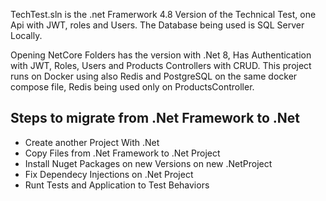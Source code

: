 TechTest.sln is the .net Framerwork 4.8 Version of the Technical Test, one Api with JWT, roles and Users. The Database being used is SQL Server Locally.


Opening NetCore Folders has the version with .Net 8, Has Authentication with JWT, Roles, Users and Products Controllers with CRUD.
This project runs on Docker using also Redis and PostgreSQL on the same docker compose file, Redis being used only on ProductsController.

## Steps to migrate from .Net Framework to .Net

- Create another Project With .Net
- Copy Files from .Net Framework to .Net Project
- Install Nuget Packages on new Versions on new .NetProject
- Fix Dependecy Injections on .Net Project
- Runt Tests and Application to Test Behaviors
